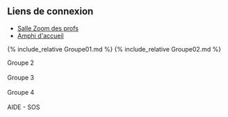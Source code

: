 ## Liens de connexion

- <a class="button" href='https://mines-paristech.zoom.us/j/95593465246?pwd=TFV5cFdxRUlhN1czc281VDlXT2JIZz09' target='_blank'>Salle Zoom des profs</a>
- <a class="button" href='https://mines-paristech.zoom.us/j/93866446534?pwd=aWR2SUwvZTBVTjdXUVFyaldTcytoZz09' target='_blank'>Amphi d'accueil</a>  

{% include_relative Groupe01.md %}
{% include_relative Groupe02.md %}
<div class="button2" onclick="openInNewTab('/Groupe02');"><span>Groupe 2</span></div>
<br/>
<div class="button2" onclick="openInNewTab('/Groupe03');"><span>Groupe 3</span></div>
<br/>
<div class="button2" onclick="openInNewTab('/Groupe04');"><span>Groupe 4</span></div>

<br/>
<div class="button2" onclick="openInNewTab('/');"><span>AIDE - SOS</span></div>
